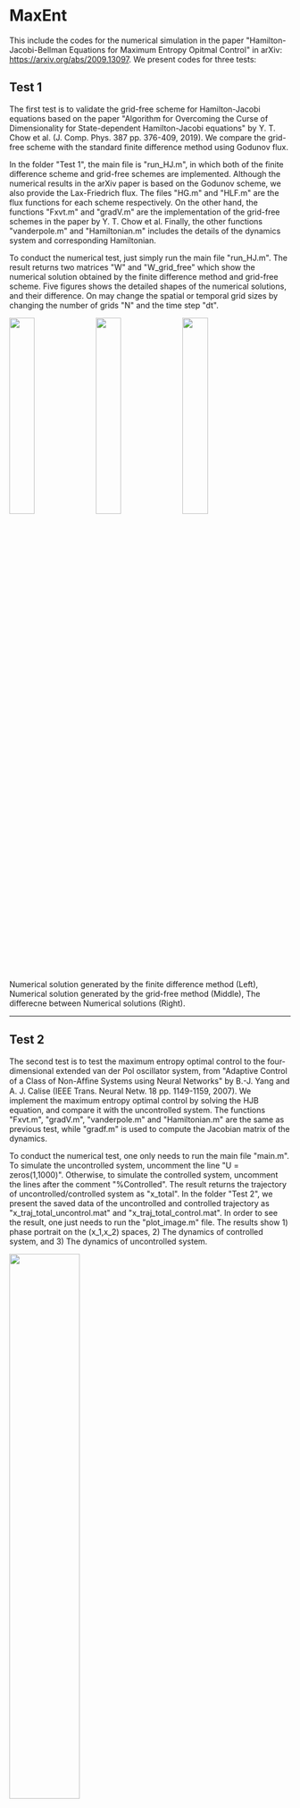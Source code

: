 # MaxEnt

This include the codes for the numerical simulation in the paper "Hamilton-Jacobi-Bellman Equations for Maximum Entropy Opitmal Control" in arXiv: https://arxiv.org/abs/2009.13097.
We present codes for three tests:

## Test 1
The first test is to validate the grid-free scheme for Hamilton-Jacobi equations based on the paper "Algorithm for Overcoming the Curse of Dimensionality for State-dependent Hamilton-Jacobi equations" by Y. T. Chow et al. (J. Comp. Phys. 387 pp. 376-409, 2019). We compare the grid-free scheme with the standard finite difference method using Godunov flux. 

In the folder "Test 1", the main file is "run_HJ.m", in which both of the finite difference scheme and grid-free schemes are implemented. Although the numerical results in the arXiv paper is based on the Godunov scheme, we also provide the Lax-Friedrich flux. The files "HG.m" and "HLF.m" are the flux functions for each scheme respectively. On the other hand, the functions "Fxvt.m" and "gradV.m" are the implementation of the grid-free schemes in the paper by Y. T. Chow et al. Finally, the other functions "vanderpole.m" and "Hamiltonian.m" includes the details of the dynamics system and corresponding Hamiltonian.

To conduct the numerical test, just simply run the main file "run_HJ.m". The result returns two matrices "W" and "W_grid_free" which show the numerical solution obtained by the finite difference method and grid-free scheme. Five figures shows the detailed shapes of the numerical solutions, and their difference. On may change the spatial or temporal grid sizes by changing the number of grids "N" and the time step "dt".


<img src = "https://user-images.githubusercontent.com/81969379/145520537-49b56eb1-bf4b-470c-97d0-ee1511b00ab8.PNG" width="30%" height="30%"> <img src = "https://user-images.githubusercontent.com/81969379/145520634-460560db-b8f0-4943-8cc5-a12fed03f5e1.PNG" width="30%" height="30%"> <img src = "https://user-images.githubusercontent.com/81969379/145520663-eb17a5c1-0d26-4edf-a232-1f3a5991a062.PNG" width="30%" height="30%">

Numerical solution generated by the finite difference method (Left), Numerical solution generated by the grid-free method (Middle), The differecne between Numerical solutions (Right).

---


## Test 2
The second test is to test the maximum entropy optimal control to the four-dimensional extended van der Pol oscillator system, from "Adaptive Control of a Class of Non-Afﬁne Systems using Neural Networks" by B.-J. Yang and A. J. Calise (IEEE Trans. Neural Netw. 18 pp. 1149-1159, 2007). We implement the maximum entropy optimal control by solving the HJB equation, and compare it with the uncontrolled system. The functions "Fxvt.m", "gradV.m", "vanderpole.m" and "Hamiltonian.m" are the same as previous test, while "gradf.m" is used to compute the Jacobian matrix of the dynamics. 

To conduct the numerical test, one only needs to run the main file "main.m". To simulate the uncontrolled system, uncomment the line "U = zeros(1,1000)". Otherwise, to simulate the controlled system, uncomment the lines after the comment "%Controlled". The result returns the trajectory of uncontrolled/controlled system as "x_total". In the folder "Test 2", we present the saved data of the uncontrolled and controlled trajectory as "x_traj_total_uncontrol.mat" and "x_traj_total_control.mat". In order to see the result, one just needs to run the "plot_image.m" file. The results show 1) phase portrait on the (x_1,x_2) spaces, 2) The dynamics of controlled system, and 3) The dynamics of uncontrolled system.


<img src = "https://user-images.githubusercontent.com/81969379/145520796-c3b76c86-f6e9-424c-84e5-2299655d743d.PNG" width="50%" height="50%">

Controlled and uncontrolled trajectories of the extended van der Pol oscillator.

---

## Test 3
The third test is implementation of the maximum entropy optimal control without the model parameters and compare it with the standard sinusoidal exploration. We present two codes for the on-policy and off-policy learning in "linear_ADP_on_policy.m" and "linear_ADP_off_policy.m" respectively. Both of codes are based on the reference "Y. Jiang and Z.-P. Jiang, Robust Adaptive Dynamic Programming, John Wiley & Sons, 2017". Please make sure that the "[Control System Toolbox](https://www.mathworks.com/products/control.html)" of the MATLAB is prepared.

To conduct the numerical test, simply run one of the files, depending on the type of test (on-policy or off-policy). One can choose one of the exploration, either MaxEnt exploration or sinusoidal exploration by uncomment each of exploration. The result returns the traj_save that shows the controlled trajectory. Each of main file shows the trajectory of the system before and after the learning the optimal control, and the aggregated total running cost.

<img src = "https://user-images.githubusercontent.com/81969379/145520836-ad9041ba-1a03-440a-acf6-ee5dfadd5b16.PNG" width="45%" height="45%"> <img src = "https://user-images.githubusercontent.com/81969379/145520850-9b2e998e-fe3b-4fb6-86bc-e0aa7292a07d.PNG" width="45%" height="45%">

The dynamics of the system using MaxEnt exploration (Left), and using sinusoidal exploration (Right).
